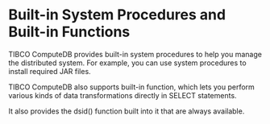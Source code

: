 # Built-in System Procedures and Built-in Functions

TIBCO ComputeDB provides built-in system procedures to help you manage the distributed system. For example, you can use system procedures to install required JAR files.

TIBCO ComputeDB also supports built-in function, which lets you perform various kinds of data transformations directly in SELECT statements.

It also provides the dsid() function built into it that are always available. 
<!--
!!! Note
	If you enable SQL authorization, you must use the [GRANT](/reference/sql_reference/grant.md) command to grant normal users permission to use these procedures. 
	
The following built-in procedures are available:

* [SYS.DUMP_STACKS](dump-stacks.md)

* [SYS.REBALANCE_ALL_BUCKETS](rebalance-all-buckets.md)

* [SYS.SET_CRITICAL_HEAP_PERCENTAGE](set_critical_heap_percentage.md)

* [SYS.SET_TRACE_FLAG](set-trace-flag.md)

The following built-in function is available:

* [DSID](dsid.md)
